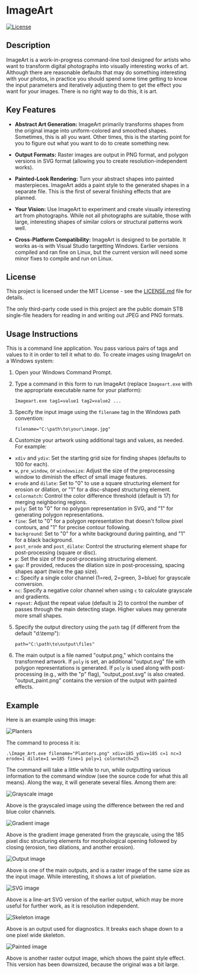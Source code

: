# ImageArt

[![License](https://img.shields.io/badge/License-MIT-blue.svg)](https://opensource.org/licenses/MIT)

## Description

ImageArt is a work-in-progress command-line tool designed for artists who want to transform digital photographs into visually interesting works of art. Although there are reasonable defaults that may do something interesting with your photos, in practice you should spend some time getting to know the input parameters and iteratively adjusting them to get the effect you want for your images.  There is no right way to do this, it is art.

## Key Features

- **Abstract Art Generation:** ImageArt primarily transforms shapes from the original image into uniform-colored and smoothed shapes.  Sometimes, this is all you want.  Other times, this is the starting point for you to figure out what you want to do to create something new.

- **Output Formats:** Raster images are output in PNG format, and polygon versions in SVG format (allowing you to create resolution-independent works).

- **Painted-Look Rendering:** Turn your abstract shapes into painted masterpieces. ImageArt adds a paint style to the generated shapes in a separate file.  This is the first of several finishing effects that are planned.

- **Your Vision:** Use ImageArt to experiment and create visually interesting art from photographs. While not all photographs are suitable, those with large, interesting shapes of similar colors or structural patterns work well.

- **Cross-Platform Compatibility:** ImageArt is designed to be portable.  It works as-is with Visual Studio targetting Windows.  Earlier versions compiled and ran fine on Linux, but the current version will need some minor fixes to compile and run on Linux.

## License

This project is licensed under the MIT License - see the [LICENSE.md](LICENSE.md) file for details.

The only third-party code used in this project are the public domain STB single-file headers for reading in and writing out JPEG and PNG formats.

## Usage Instructions

This is a command line application.  You pass various pairs of tags and values to it in order to tell it what to do.  To create images using ImageArt on a Windows system:

1. Open your Windows Command Prompt.

2. Type a command in this form to run ImageArt (replace `Imageart.exe` with the appropriate executable name for your platform):

	`Imageart.exe tag1=value1 tag2=value2 ...`

3. Specify the input image using the `filename` tag in the Windows path convention:

	`filename="C:\path\to\your\image.jpg"`

4. Customize your artwork using additional tags and values, as needed. For example:

- `xdiv` and `ydiv`: Set the starting grid size for finding shapes (defaults to 100 for each).
- `w`, `pre_window`, or `windowsize`: Adjust the size of the preprocessing window to diminish the effect of small image features.
- `erode` and `dilate`: Set to "0" to use a square structuring element for erosion or dilation, or "1" for a disc-shaped structuring element.
- `colormatch`: Control the color difference threshold (default is 17) for merging neighboring regions.
- `poly`: Set to "0" for no polygon representation in SVG, and "1" for generating polygon representations.
- `fine`: Set to "0" for a polygon representation that doesn't follow pixel contours, and "1" for precise contour following.
- `background`: Set to "0" for a white background during painting, and "1" for a black background.
- `post_erode` and `post_dilate`: Control the structuring element shape for post-processing (square or disc).
- `p`: Set the size of the post-processing structuring element.
- `gap`: If provided, reduces the dilation size in post-processing, spacing shapes apart (twice the gap size).
- `c`: Specify a single color channel (1=red, 2=green, 3=blue) for grayscale conversion.
- `nc`: Specify a negative color channel when using `c` to calculate grayscale and gradients.
- `repeat`: Adjust the repeat value (default is 2) to control the number of passes through the main detecting stage. Higher values may generate more small shapes.

5. Specify the output directory using the `path` tag (if different from the default "d:\temp"):

	`path="C:\path\to\output\files"`

6. The main output is a file named "output.png," which contains the transformed artwork. If `poly` is set, an additional "output.svg" file with polygon representations is generated. If `poly` is used along with post-processing (e.g., with the "p" flag), "output_post.svg" is also created. "output_paint.png" contains the version of the output with painted effects.

## Example

Here is an example using this image:

![Planters](Examples/Planters.png)

The command to process it is:

```
.\Image_Art.exe filename="Planters.png" xdiv=185 ydiv=185 c=1 nc=3 erode=1 dilate=1 w=185 fine=1 poly=1 colormatch=25
```

The command will take a little while to run, while outputting various information to the command window (see the source code for what this all means).  Along the way, it will generate several files.  Among them are:

![Grayscale image](Examples/output_gray.png)

Above is the grayscaled image using the difference between the red and blue color channels.

![Gradient image](Examples/output_edge.png)

Above is the gradient image generated from the grayscale, using the 185 pixel disc structuring elements for morphological opening followed by closing (erosion, two dilations, and another erosion).

![Output image](Examples/output.png)

Above is one of the main outputs, and is a raster image of the same size as the input image.  While interesting, it shows a lot of pixelation.

![SVG image](Examples/SuperPixels.svg)

Above is a line-art SVG version of the earlier output, which may be more useful for further work, as it is resolution independent.

![Skeleton image](Examples/output_skeleton.png)

Above is an output used for diagnostics.  It breaks each shape down to a one pixel wide skeleton.

![Painted image](Examples/output_paint.png)

Above is another raster output image, which shows the paint style effect.  This version has been downsized, because the original was a bit large.



